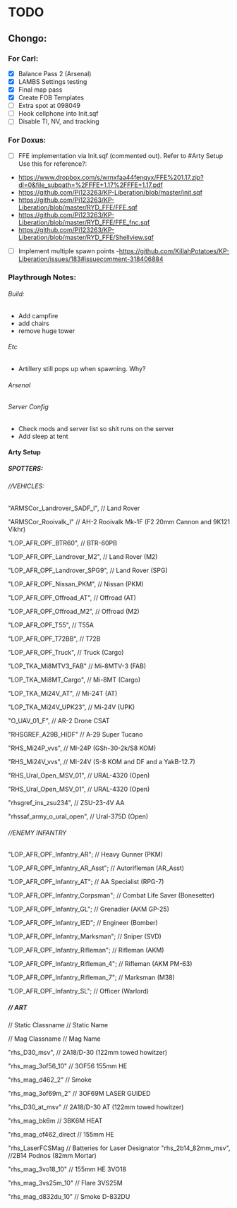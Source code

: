 # TODO

## Chongo:
### For Carl:
- [x] Balance Pass 2 (Arsenal)
- [x] LAMBS Settings testing
- [x] Final map pass
- [x] Create FOB Templates
- [ ] Extra spot at 098049
- [ ] Hook cellphone into Init.sqf
- [ ] Disable TI, NV, and tracking

### For Doxus:
- [ ] FFE implementation via Init.sqf (commented out). Refer to #Arty Setup
Use this for reference?:
- https://www.dropbox.com/s/wrnxfaa44fenqyx/FFE%201.17.zip?dl=0&file_subpath=%2FFFE+1.17%2FFFE+1.17.pdf
- https://github.com/Pi123263/KP-Liberation/blob/master/init.sqf
- https://github.com/Pi123263/KP-Liberation/blob/master/RYD_FFE/FFE.sqf
- https://github.com/Pi123263/KP-Liberation/blob/master/RYD_FFE/FFE_fnc.sqf
- https://github.com/Pi123263/KP-Liberation/blob/master/RYD_FFE/Shellview.sqf

- [ ] Implement multiple spawn points
-https://github.com/KillahPotatoes/KP-Liberation/issues/183#issuecomment-318406884

### Playthrough Notes:
###### Build:
- Add campfire
- add chairs
- remove huge tower
###### Etc
- Artillery still pops up when spawning. Why?
###### Arsenal
###### Server Config
- Check mods and server list so shit runs on the server
- Add sleep at tent


#### Arty Setup
##### SPOTTERS:
###### //VEHICLES:
"ARMSCor_Landrover_SADF_I",											// Land Rover

"ARMSCor_Rooivalk_I" 											// AH-2 Rooivalk Mk-1F (F2 20mm Cannon and 9K121 Vikhr)

"LOP_AFR_OPF_BTR60",                                                // BTR-60PB

"LOP_AFR_OPF_Landrover_M2",                                        // Land Rover (M2)

"LOP_AFR_OPF_Landrover_SPG9",                                      // Land Rover (SPG)

"LOP_AFR_OPF_Nissan_PKM",                                          // Nissan (PKM)

"LOP_AFR_OPF_Offroad_AT",                                          // Offroad (AT)

"LOP_AFR_OPF_Offroad_M2",                                          // Offroad (M2)

"LOP_AFR_OPF_T55",                                                 // T55A

"LOP_AFR_OPF_T72BB",                                               // T72B

"LOP_AFR_OPF_Truck",                                               // Truck (Cargo)

"LOP_TKA_Mi8MTV3_FAB"                                              // Mi-8MTV-3 (FAB)

"LOP_TKA_Mi8MT_Cargo",											// Mi-8MT (Cargo)

"LOP_TKA_Mi24V_AT",                                                 // Mi-24T (AT)

"LOP_TKA_Mi24V_UPK23",                                               // Mi-24V (UPK)

"O_UAV_01_F",													 // AR-2 Drone CSAT

"RHSGREF_A29B_HIDF"                                                  // A-29 Super Tucano

"RHS_Mi24P_vvs",                                              // MI-24P (GSh-30-2k/S8 KOM)

"RHS_Mi24V_vvs", 											// MI-24V (S-8 KOM and DF and a YakB-12.7)

"RHS_Ural_Open_MSV_01",                                               // URAL-4320 (Open)

"RHS_Ural_Open_MSV_01",                                            // URAL-4320 (Open)

"rhsgref_ins_zsu234",                                               // ZSU-23-4V AA

"rhssaf_army_o_ural_open",                                           // Ural-375D (Open)

###### //ENEMY INFANTRY
"LOP_AFR_OPF_Infantry_AR";                         // Heavy Gunner (PKM)

"LOP_AFR_OPF_Infantry_AR_Asst";                  // Autorifleman (AR_Asst)

"LOP_AFR_OPF_Infantry_AT";                                  // AA Specialist (RPG-7)

"LOP_AFR_OPF_Infantry_Corpsman";                         // Combat Life Saver (Bonesetter)

"LOP_AFR_OPF_Infantry_GL";                           // Grenadier (AKM GP-25)

"LOP_AFR_OPF_Infantry_IED";                      // Engineer (Bomber)

"LOP_AFR_OPF_Infantry_Marksman";                        // Sniper (SVD)

"LOP_AFR_OPF_Infantry_Rifleman";                        // Rifleman (AKM)

"LOP_AFR_OPF_Infantry_Rifleman_4";                    // Rifleman (AKM PM-63)

"LOP_AFR_OPF_Infantry_Rifleman_7";                    // Marksman (M38)

"LOP_AFR_OPF_Infantry_SL";                             // Officer (Warlord)


##### // ART

// Static Classname													// Static Name

// Mag Classname // Mag Name

"rhs_D30_msv",														// 2A18/D-30 (122mm towed howitzer)

"rhs_mag_3of56_10" // 3OF56 155mm HE

"rhs_mag_d462_2" // Smoke

"rhs_mag_3of69m_2" // 3OF69M LASER GUIDED

"rhs_D30_at_msv"													// 2A18/D-30 AT (122mm towed howitzer)

"rhs_mag_bk6m // 3BK6M HEAT

"rhs_mag_of462_direct // 155mm HE

"rhs_LaserFCSMag // Batteries for Laser Designator
"rhs_2b14_82mm_msv",												//2B14 Podnos (82mm Mortar)

"rhs_mag_3vo18_10" // 155mm HE 3VO18

"rhs_mag_3vs25m_10" // Flare 3VS25M

"rhs_mag_d832du_10" // Smoke D-832DU
